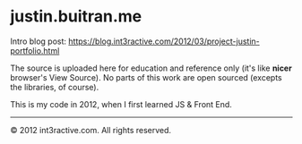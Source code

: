 # justin.buitran.me

Intro blog post: https://blog.int3ractive.com/2012/03/project-justin-portfolio.html

The source is uploaded here for education and reference only (it's like **nicer** browser's View Source). No parts of this work are open sourced (excepts the libraries, of course).

This is my code in 2012, when I first learned JS & Front End.

---
© 2012 int3ractive.com. All rights reserved.